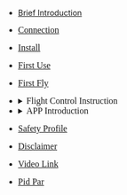 <!-- docs/_sidebar.md -->

<style type="text/css">
details summary::-webkit-details-marker { display:none; } 去三角形
summary{outline:none;}去边框
</style>

- [Brief Introduction](content_en/)
- [<font size=3 face="黑体">Connection</font>](content_en/introduction/connect.md)
- [<font size=3 face="黑体">Install</font>](content_en/introduction/quickstart.md)
- [<font size=3 face="黑体">First Use</font>](content_en/introduction/app/appdownload.md)
- [<font size=3 face="黑体">First Fly</font>](content_en/introduction/fly.md)
- <details> <summary><font size=3 face="黑体">Flight Control Instruction</font> </summary> 
 
  - [<font size=3 face="黑体">AB Mode</font>](content_en/introduction/ABmode.md)
  - [<font size=3 face="黑体">Auto Mode</font>](content_en/introduction/AUTOmode.md)
  - [<font size=3 face="黑体">RTK Instruction</font>](content_en/introduction/RTK.md)
  - [<font size=3 face="黑体">Lamp Signal</font>](content_en/introduction/light.md)
  - <details> <summary><font size=3 face="黑体">Sensor Calibration</font></summary>

    - [<font size=3 face="黑体">Remote control calibration</font>](content_en/introduction/calibration/remote_calib.md)
    - [<font size=3 face="黑体">Flight calibration</font>](content_en/introduction/calibration/fly_calib.md)
    - [<font size=3 face="黑体">Magnetic calibration</font>](content_en/introduction/calibration/mag_calib.md)
    - [<font size=3 face="黑体">Flowmeter calibration</font>](content_en/introduction/calibration/flow_calib.md)
    - [<font size=3 face="黑体">Motor inspection</font>](content_en/introduction/calibration/motor_calib.md)
- <details> <summary> <font size=3 face="黑体"> APP Introduction</font></summary>  

  - [<font size=3 face="黑体">APP Parameter introduction</font>](content_en/introduction/APPpar.md)
  - [<font size=3 face="黑体">APP Management Settings</font>](content_en/introduction/APPuser.md)
  - [<font size=3 face="黑体">Agricultural Platform</font>](content_en/introduction/AGplatform.md)
  - [<font size=3 face="黑体">FAQ</font>](content_en/introduction/warning.md)
- [<font size=3 face="黑体">Safety Profile</font>](content_en/introduction/sercurity.md)
- [<font size=3 face="黑体">Disclaimer</font>](content_en/introduction/satament.md)
- [<font size=3 face="黑体">Video Link</font>](content_en/introduction/video.md)
- [<font size=3 face="黑体">Pid Par</font>](content_en/introduction/pid.md)

<style type="text/css">
details summary::-webkit-details-marker { display:none; } 去三角形
summary{outline:none;}去边框
</style>